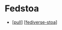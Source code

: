 # Fedstoa

- [[pull]] [[fediverse-stoa]]


[//begin]: # "Autogenerated link references for markdown compatibility"
[pull]: pull "Pull"
[fediverse-stoa]: fediverse-stoa "Fediverse Stoa"
[//end]: # "Autogenerated link references"